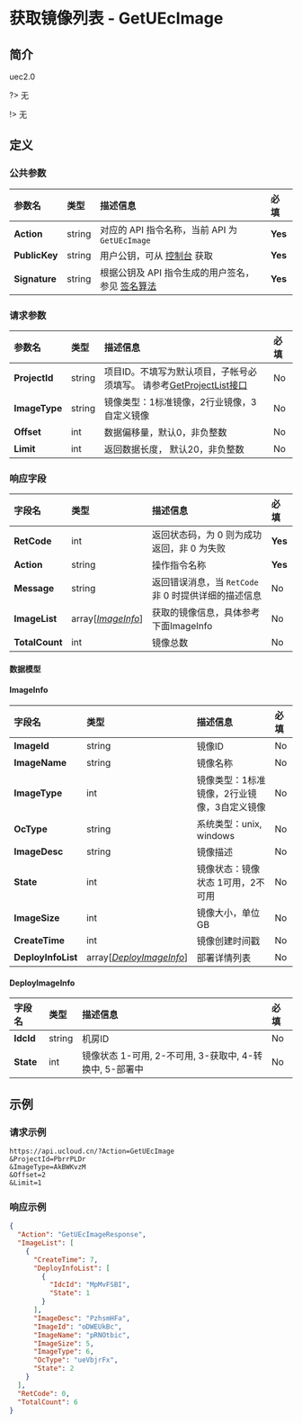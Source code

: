 # 获取镜像列表 - GetUEcImage

## 简介

uec2.0

?> 无

!> 无





## 定义

### 公共参数

| 参数名 | 类型 | 描述信息 | 必填 |
|:---|:---|:---|:---|
| **Action**     | string  | 对应的 API 指令名称，当前 API 为 `GetUEcImage`                        | **Yes** |
| **PublicKey**  | string  | 用户公钥，可从 [控制台](https://console.ucloud.cn/uapi/apikey) 获取                                             | **Yes** |
| **Signature**  | string  | 根据公钥及 API 指令生成的用户签名，参见 [签名算法](api/summary/signature.md)  | **Yes** |

### 请求参数

| 参数名 | 类型 | 描述信息 | 必填 |
|:---|:---|:---|:---|
| **ProjectId** | string | 项目ID。不填写为默认项目，子帐号必须填写。 请参考[GetProjectList接口](https://docs.ucloud.cn/api/summary/get_project_list) |No|
| **ImageType** | string | 镜像类型：1标准镜像，2行业镜像，3自定义镜像 |No|
| **Offset** | int | 数据偏移量，默认0，非负整数 |No|
| **Limit** | int | 返回数据长度， 默认20，非负整数 |No|

### 响应字段

| 字段名 | 类型 | 描述信息 | 必填 |
|:---|:---|:---|:---|
| **RetCode** | int | 返回状态码，为 0 则为成功返回，非 0 为失败 |**Yes**|
| **Action** | string | 操作指令名称 |**Yes**|
| **Message** | string | 返回错误消息，当 `RetCode` 非 0 时提供详细的描述信息 |No|
| **ImageList** | array[[*ImageInfo*](#ImageInfo)] | 获取的镜像信息，具体参考下面ImageInfo |No|
| **TotalCount** | int | 镜像总数 |No|

#### 数据模型


#### ImageInfo

| 字段名 | 类型 | 描述信息 | 必填 |
|:---|:---|:---|:---|
| **ImageId** | string | 镜像ID |No|
| **ImageName** | string | 镜像名称 |No|
| **ImageType** | int | 镜像类型：1标准镜像，2行业镜像，3自定义镜像 |No|
| **OcType** | string | 系统类型：unix, windows |No|
| **ImageDesc** | string | 镜像描述 |No|
| **State** | int | 镜像状态：镜像状态 1可用，2不可用 |No|
| **ImageSize** | int | 镜像大小，单位GB |No|
| **CreateTime** | int | 镜像创建时间戳 |No|
| **DeployInfoList** | array[[*DeployImageInfo*](#DeployImageInfo)] | 部署详情列表 |No|

#### DeployImageInfo

| 字段名 | 类型 | 描述信息 | 必填 |
|:---|:---|:---|:---|
| **IdcId** | string | 机房ID |No|
| **State** | int | 镜像状态 1-可用, 2-不可用, 3-获取中, 4-转换中, 5-部署中 |No|

## 示例

### 请求示例
    
```
https://api.ucloud.cn/?Action=GetUEcImage
&ProjectId=PbrrPLDr
&ImageType=AkBWKvzM
&Offset=2
&Limit=1
```

### 响应示例
    
```json
{
  "Action": "GetUEcImageResponse",
  "ImageList": [
    {
      "CreateTime": 7,
      "DeployInfoList": [
        {
          "IdcId": "MpMvFSBI",
          "State": 1
        }
      ],
      "ImageDesc": "PzhsmHFa",
      "ImageId": "oDWEUkBc",
      "ImageName": "pRNOtbic",
      "ImageSize": 5,
      "ImageType": 6,
      "OcType": "ueVbjrFx",
      "State": 2
    }
  ],
  "RetCode": 0,
  "TotalCount": 6
}
```





